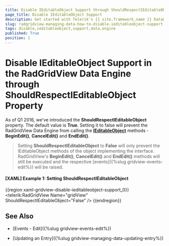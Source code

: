```yaml
---
title: Disable IEditableObject Support through ShouldRespectIEditableObject Property
page_title: Disable IEditableObject Support
description: Get started with Telerik's {{ site.framework_name }} DataGrid and learn how to disable IEditableObject support in the Data Engine through ShouldRespectIEditableObject property.
slug: radgridview-managing-data-how-to-disable-ieditableobject-support
tags: disable,ieditableobject,support,data,engine
published: True
position: 1
---
```


# Disable IEditableObject Support in the RadGridView Data Engine through ShouldRespectIEditableObject Property
As of Q1 2016, we've introduced the **ShouldRespectIEditableObject** property. The default value is **True**. Setting it to false will prevent the RadGridView Data Engine from calling the [**IEditableObject**](https://msdn.microsoft.com/en-us/library/system.componentmodel.ieditableobject(v=vs.110).aspx) methods - **BeginEdit()**, **CancelEdit()** and **EndEdit()**.

>Setting **ShouldRespectIEditableObject** to **False** will only prevent the IEditableObject methods of the object implementing the interface. RadGridView's **BeginEdit()**, **CancelEdit()** and **EndEdit()** methods will still be executed and the respective [events]({%slug gridview-events-edit%}) will be raised.

#### __[XAML] Example 1: Setting ShouldRespectIEditableObject__

{{region xaml-gridview-disable-ieditableobject-support_0}}
	<telerik:RadGridView Name="gridView" ShouldRespectIEditableObject="False" />
{{endregion}}

## See Also

 * [Events - Edit]({%slug gridview-events-edit%})

 * [Updating an Entry]({%slug gridview-managing-data-updating-entry%})
